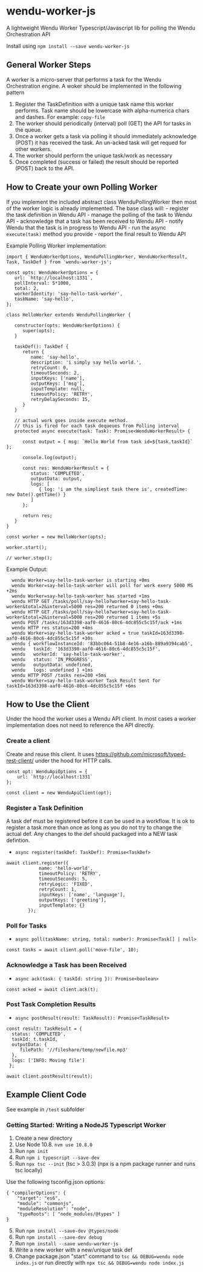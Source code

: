 # wendu-worker-js

A lightweight Wendu Worker Typescript/Javascript lib for polling the Wendu Orchestration API

Install using `npm install --save wendu-worker-js`

## General Worker Steps

A worker is a micro-server that performs a task for the Wendu Orchestration engine. A woker should be implemented in the following pattern

1) Register the TaskDefinition with a unique task name this worker performs. Task name should be lowercase with alpha-numerica chars and dashes. For example: `copy-file`
1) The worker should periodically (interval) poll (GET) the API for tasks in the queue.
1) Once a worker gets a task via polling it should immediately  acknowledge (POST) it has received the task. An un-acked task will get requed for other workers.
1) The worker should perform the unique task/work as necessary
1) Once completed (success or failed) the result should be reported (POST) back to the API.

## How to Create your own Polling Worker

If you implement the included abstract class WenduPollingWorker then most of the worker logic is already implemented.
The base class will:
	- register the task definition in Wendu API
	- manage the polling of the task to Wendu API
	- acknowledge that a task has been received to Wendu API
	- notify Wendu that the task is in progress to Wendu API
	- run the async `execute(task)` method you provide
	- report the final result to Wendu API

Example Polling Worker implementation:

```
import { WenduWorkerOptions, WenduPollingWorker, WenduWorkerResult, Task, TaskDef } from 'wendu-worker-js';

const opts: WenduWorkerOptions = {
   url: `http://localhost:1331`,
   pollInterval: 5*1000,
   total: 2,
   workerIdentity: 'say-hello-task-worker',
   taskName: 'say-hello',
};

class HelloWorker extends WenduPollingWorker {

   constructor(opts: WenduWorkerOptions) {
      super(opts);
   }

   taskDef(): TaskDef {
      return {
         name: 'say-hello',
         description: 'i simply say hello world.',
         retryCount: 0,
         timeoutSeconds: 2,
         inputKeys: ['name'],
         outputKeys: ['msg'],
         inputTemplate: null,
         timeoutPolicy: 'RETRY',
         retryDelaySeconds: 15,
      }
   }

   // actual work goes inside execute method.
   // this is fired for each task dequeues from Polling interval
   protected async execute(task: Task): Promise<WenduWorkerResult> {

      const output = { msg: `Hello World from task id=${task.taskId}` };

      console.log(output);

      const res: WenduWorkerResult = {
         status: 'COMPLETED',
         outputData: output,
         logs: [
            { log: 'i am the simpliest task there is', createdTime: new Date().getTime() }
         ]
      };

      return res;
   }
}

const worker = new HelloWorker(opts);

worker.start();

// worker.stop();
```

Example Output:

```
  wendu Worker=say-hello-task-worker is starting +0ms
  wendu Worker=say-hello-task-worker will poll for work exery 5000 MS +2ms
  wendu Worker=say-hello-task-worker has started +1ms
  wendu HTTP GET /tasks/poll/say-hello?worker=say-hello-task-worker&total=2&interval=5000 res=200 returned 0 items +0ms
  wendu HTTP GET /tasks/poll/say-hello?worker=say-hello-task-worker&total=2&interval=5000 res=200 returned 1 items +5s
  wendu POST /tasks/163d3398-aaf0-4616-80c6-4dc855c5c15f/ack +1ms
  wendu HTTP res status=200 +4ms
  wendu Worker=say-hello-task-worker acked = true taskId=163d3398-aaf0-4616-80c6-4dc855c5c15f +30s
  wendu { workflowInstanceId: '83bbc064-51b8-4e16-a16b-889a9394cab5',
  wendu   taskId: '163d3398-aaf0-4616-80c6-4dc855c5c15f',
  wendu   workerId: 'say-hello-task-worker',
  wendu   status: 'IN_PROGRESS',
  wendu   outputData: undefined,
  wendu   logs: undefined } +1ms
  wendu HTTP POST /tasks res=200 +5ms
  wendu Worker=say-hello-task-worker Task Result Sent for taskId=163d3398-aaf0-4616-80c6-4dc855c5c15f +6ms
```

## How to Use the Client

Under the hood the worker uses a Wendu API client. In most cases a worker implementation does not need to reference the API directly.

### Create a client

Create and reuse this client. It uses <https://github.com/microsoft/typed-rest-client/> under the hood for HTTP calls.

```
const opt: WenduApiOptions = {
	url: `http://localhost:1331`
};

const client = new WenduApiClient(opt);
```

### Register a Task Definition

A task def must be registered before it can be used in a workflow. It is ok to register a task more than once as long as you do not try to change the actual def. Any changes to the def should packaged into a NEW task defintion.

- `async register(taskDef: TaskDef): Promise<TaskDef> `

```
await client.register({
			name: 'hello-world',
			timeoutPolicy: 'RETRY',
			timeoutSeconds: 5,
			retryLogic: 'FIXED',
			retryCount: 1,
			inputKeys: ['name', 'language'],
			outputKeys: ['greeting'],
			inputTemplate: {}
		});
```

### Poll for Tasks

- `async poll(taskName: string, total: number): Promise<Task[] | null>`

```
const tasks = await client.poll('move-file', 10);
```

### Acknowledge a Task has been Received

- `async ack(task: { taskId: string }): Promise<boolean>`

```
const acked = await client.ack(t);
```

### Post Task Completion Results

- `async postResult(result: TaskResult): Promise<TaskResult>`

```
const result: TaskResult = {
  status: 'COMPLETED',
  taskId: t.taskId,
  outputData: {
	 filePath: '//fileshare/temp/newfile.mp3'
  },
  logs: ['INFO: Moving file']
 };

await client.postResult(result);
```

## Example Client Code

See example in `/test` subfolder

### Getting Started: Writing a NodeJS Typescript Worker

1) Create a new directory
2) Use Node 10.8. `nvm use 10.8.0`
3) Run `npm init`
3) Run `npm i typescript --save-dev`
4) Run `npx tsc --init` (tsc > 3.0.3) (npx is a npm package runner and runs tsc locally)

Use the following tsconfig.json options:

```
{ "compilerOptions": {
    "target": "es6",
    "module": "commonjs",
    "moduleResolution": "node",
    "typeRoots": [ "node_modules/@types" ]
}
```

5) Run `npm install --save-dev @types/node`
6) Run `npm install --save-dev debug`
7) Run `npm install --save wendu-worker-js`
8) Write a new worker with a new/unique task def
9) Change package.json "start" command to `tsc && DEBUG=wendu node index.js` or run directly with `npx tsc && DEBUG=wendu node index.js`